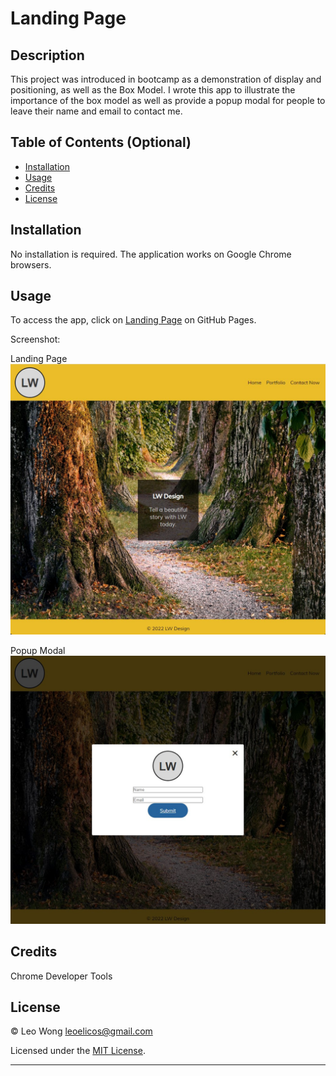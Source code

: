 # Landing Page

## Description

This project was introduced in bootcamp as a demonstration of display and positioning, as well as the Box Model. I wrote this app to illustrate the importance of the box model as well as provide a popup modal for people to leave their name and email to contact me.

## Table of Contents (Optional)

-  [Installation](#installation)
-  [Usage](#usage)
-  [Credits](#credits)
-  [License](#license)

## Installation

No installation is required. The application works on Google Chrome browsers.

## Usage

To access the app, click on [Landing Page](https://leoelicos.github.io/bcs-01-landing-page/) on GitHub Pages.

Screenshot:

Landing Page
![Images](./assets/images/landing-page.jpg)

Popup Modal
![Images](./assets/images/landing-page-popup-modal.jpg)

## Credits

Chrome Developer Tools

## License

&copy; Leo Wong <leoelicos@gmail.com>

Licensed under the [MIT License](./LICENSE.txt).

---
